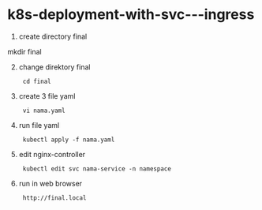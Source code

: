 # k8s-deployment-with-svc---ingress

1. create directory final

mkdir final

2. change direktory final

        cd final
        
3. create 3 file yaml 

        vi nama.yaml

4. run file yaml

        kubectl apply -f nama.yaml

5. edit nginx-controller

        kubectl edit svc nama-service -n namespace

5. run in web browser

        http://final.local
